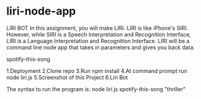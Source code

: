 # liri-node-app
LIRI BOT
In this assignment, you will make LIRI. LIRI is like iPhone's SIRI. However, while SIRI is a Speech Interpretation and Recognition Interface, LIRI is a Language Interpretation and Recognition Interface. LIRI will be a command line node app that takes in parameters and gives you back data.

spotify-this-song 

1.Deployment
2.Clone repo
3.Run npm install
4.At command prompt run node liri.js
5.Screenshot of this Project
6.Liri Bot

The syntax to run the program is:
node liri.js spotify-this-song "thriller"



